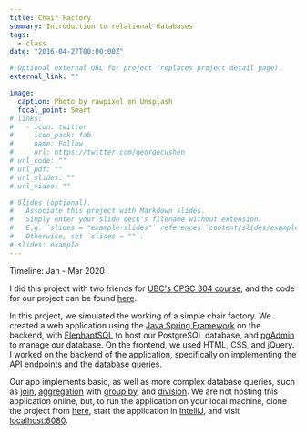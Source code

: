 ```yaml
---
title: Chair Factory
summary: Introduction to relational databases
tags:
  - class
date: "2016-04-27T00:00:00Z"

# Optional external URL for project (replaces project detail page).
external_link: ""

image:
  caption: Photo by rawpixel on Unsplash
  focal_point: Smart
# links:
#   - icon: twitter
#     icon_pack: fab
#     name: Follow
#     url: https://twitter.com/georgecushen
# url_code: ""
# url_pdf: ""
# url_slides: ""
# url_video: ""

# Slides (optional).
#   Associate this project with Markdown slides.
#   Simply enter your slide deck's filename without extension.
#   E.g. `slides = "example-slides"` references `content/slides/example-slides.md`.
#   Otherwise, set `slides = ""`.
# slides: example
---
```


Timeline: Jan - Mar 2020

I did this project with two friends for [UBC's CPSC 304 course](https://courses.students.ubc.ca/cs/courseschedule?pname=subjarea&tname=subj-course&dept=CPSC&course=304), and the code for our project can be found [here](https://github.com/gokcedilek/CPSC304-project).

In this project, we simulated the working of a simple chair factory. We created a web application using the [Java Spring Framework](https://docs.spring.io/spring/docs/current/spring-framework-reference/overview.html) on the backend, with [ElephantSQL](https://www.elephantsql.com/) to host our PostgreSQL database, and [pgAdmin](https://www.pgadmin.org/) to manage our database. On the frontend, we used HTML, CSS, and jQuery. I worked on the backend of the application, specifically on implementing the API endpoints and the database queries.

Our app implements basic, as well as more complex database queries, such as [join](https://www.w3schools.com/sql/sql_join.asp), [aggregation](https://www.sqlservertutorial.net/sql-server-aggregate-functions/) with [group by](https://www.w3schools.com/sql/sql_groupby.asp), and [division](https://www.geeksforgeeks.org/sql-division/). We are not hosting this application online, but, to run the application on your local machine, clone the project from [here](https://github.com/gokcedilek/CPSC304-project), start the application in [IntelliJ](https://www.jetbrains.com/idea/), and visit [localhost:8080](http://localhost:8080).
